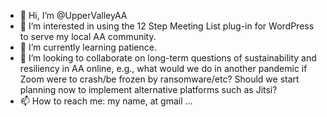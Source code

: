 - 👋 Hi, I’m @UpperValleyAA
- 👀 I’m interested in using the 12 Step Meeting List plug-in for WordPress to serve my local AA community.
- 🌱 I’m currently learning patience.
- 💞️ I’m looking to collaborate on long-term questions of sustainability and resiliency in AA online, e.g., what would we do in another pandemic if Zoom were to crash/be frozen by ransomware/etc? Should we start planning now to implement alternative platforms such as Jitsi?
- 📫 How to reach me: my name, at gmail ...

<!---
UpperValleyAA/UpperValleyAA is a ✨ special ✨ repository because its `README.md` (this file) appears on your GitHub profile.
You can click the Preview link to take a look at your changes.
--->

